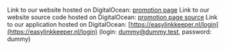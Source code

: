 Link to our website hosted on DigitalOcean: [promotion page](https://easylinkkeeper.nl)
Link to our website source code hosted on DigitalOcean: [promotion page source](https://github.com/vincevannoort/informatica-introductieproject/blob/develop/applicatie/resources/views/promotion.edge)
Link to our application hosted on DigitalOcean: [https://easylinkkeeper.nl/login](https://easylinkkeeper.nl/login) (login: dummy@dummy.test, password: dummy)